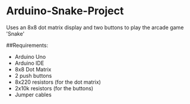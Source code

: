 # Arduino-Snake-Project
Uses an 8x8 dot matrix display and two buttons to play the arcade game 'Snake'

##Requirements:
* Arduino Uno
* Arduino IDE
* 8x8 Dot Matrix
* 2 push buttons
* 8x220 resistors (for the dot matrix)
* 2x10k resistors (for the buttons)
* Jumper cables
